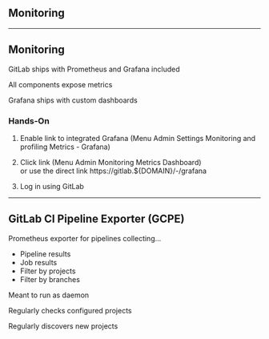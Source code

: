 <!-- .slide: id="gitlab_monitoring" class="vertical-center" -->

<i class="fa-duotone fa-monitor-waveform fa-8x fa-duotone-colors" style="float: right; color: grey;"></i>

## Monitoring

---

## Monitoring

<i class="fa-duotone fa-monitor-waveform fa-4x fa-duotone-colors" style="float: right;"></i>

GitLab ships with Prometheus [<i class="fa-solid fa-arrow-up-right-from-square"></i>](https://prometheus.io/) and Grafana [<i class="fa-solid fa-arrow-up-right-from-square"></i>](https://grafana.com/grafana/) included

All components expose metrics

Grafana ships with custom dashboards

### Hands-On

1. Enable link to integrated Grafana (Menu <i class="fa-regular fa-arrow-right"></i> Admin <i class="fa-regular fa-arrow-right"></i> Settings <i class="fa-regular fa-arrow-right"></i> Monitoring and profiling <i class="fa-regular fa-arrow-right"></i> Metrics - Grafana)

1. Click link (Menu <i class="fa-regular fa-arrow-right"></i> Admin <i class="fa-regular fa-arrow-right"></i> Monitoring <i class="fa-regular fa-arrow-right"></i> Metrics Dashboard)<br>or use the direct link https://gitlab.${DOMAIN}/-/grafana

1. Log in using GitLab

---

## GitLab CI Pipeline Exporter (GCPE)

<i class="fa-duotone fa-hose fa-4x fa-duotone-colors" style="float: right;"></i>

Prometheus exporter for pipelines [<i class="fa-solid fa-arrow-up-right-from-square"></i>](https://github.com/mvisonneau/gitlab-ci-pipelines-exporter) collecting...

- Pipeline results
- Job results
- Filter by projects
- Filter by branches

Meant to run as daemon

Regularly checks configured projects

Regularly discovers new projects
